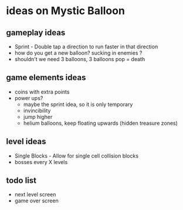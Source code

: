 # ideas on Mystic Balloon

## gameplay ideas
- Sprint - Double tap a direction to run faster in that direction
- how do you get a new balloon? sucking in enemies ?
- shouldn't we need 3 balloons, 3 balloons pop = death

## game elements ideas
- coins with extra points
- power ups?
    - maybe the sprint idea, so it is only temporary
    - invincibility
    - jump higher
    - helium balloons, keep floating upwards (hidden treasure zones)

## level ideas
- Single Blocks - Allow for single cell collision blocks
- bosses every X levels

## todo list
- next level screen
- game over screen
